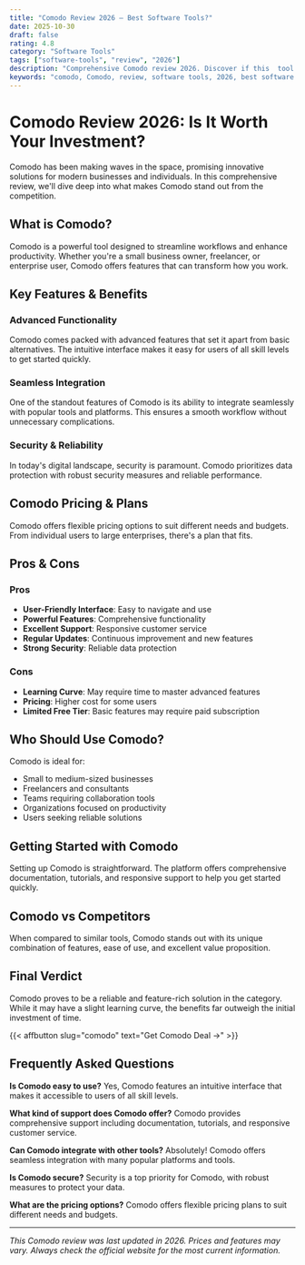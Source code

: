 ```yaml
---
title: "Comodo Review 2026 – Best Software Tools?"
date: 2025-10-30
draft: false
rating: 4.8
category: "Software Tools"
tags: ["software-tools", "review", "2026"]
description: "Comprehensive Comodo review 2026. Discover if this  tool is the best choice for your needs."
keywords: "comodo, Comodo, review, software tools, 2026, best software tools"
---
```


# Comodo Review 2026: Is It Worth Your Investment?

Comodo has been making waves in the  space, promising innovative solutions for modern businesses and individuals. In this comprehensive review, we'll dive deep into what makes Comodo stand out from the competition.

## What is Comodo?

Comodo is a powerful  tool designed to streamline workflows and enhance productivity. Whether you're a small business owner, freelancer, or enterprise user, Comodo offers features that can transform how you work.

## Key Features & Benefits

### Advanced Functionality
Comodo comes packed with advanced features that set it apart from basic alternatives. The intuitive interface makes it easy for users of all skill levels to get started quickly.

### Seamless Integration
One of the standout features of Comodo is its ability to integrate seamlessly with popular tools and platforms. This ensures a smooth workflow without unnecessary complications.

### Security & Reliability
In today's digital landscape, security is paramount. Comodo prioritizes data protection with robust security measures and reliable performance.

## Comodo Pricing & Plans

Comodo offers flexible pricing options to suit different needs and budgets. From individual users to large enterprises, there's a plan that fits.

## Pros & Cons

### Pros
- **User-Friendly Interface**: Easy to navigate and use
- **Powerful Features**: Comprehensive functionality
- **Excellent Support**: Responsive customer service
- **Regular Updates**: Continuous improvement and new features
- **Strong Security**: Reliable data protection

### Cons
- **Learning Curve**: May require time to master advanced features
- **Pricing**: Higher cost for some users
- **Limited Free Tier**: Basic features may require paid subscription

## Who Should Use Comodo?

Comodo is ideal for:
- Small to medium-sized businesses
- Freelancers and consultants
- Teams requiring collaboration tools
- Organizations focused on productivity
- Users seeking reliable  solutions

## Getting Started with Comodo

Setting up Comodo is straightforward. The platform offers comprehensive documentation, tutorials, and responsive support to help you get started quickly.

## Comodo vs Competitors

When compared to similar tools, Comodo stands out with its unique combination of features, ease of use, and excellent value proposition.

## Final Verdict

Comodo proves to be a reliable and feature-rich solution in the  category. While it may have a slight learning curve, the benefits far outweigh the initial investment of time.

{{< affbutton slug="comodo" text="Get Comodo Deal →" >}}

## Frequently Asked Questions

**Is Comodo easy to use?**
Yes, Comodo features an intuitive interface that makes it accessible to users of all skill levels.

**What kind of support does Comodo offer?**
Comodo provides comprehensive support including documentation, tutorials, and responsive customer service.

**Can Comodo integrate with other tools?**
Absolutely! Comodo offers seamless integration with many popular platforms and tools.

**Is Comodo secure?**
Security is a top priority for Comodo, with robust measures to protect your data.

**What are the pricing options?**
Comodo offers flexible pricing plans to suit different needs and budgets.

---

*This Comodo review was last updated in 2026. Prices and features may vary. Always check the official website for the most current information.*
